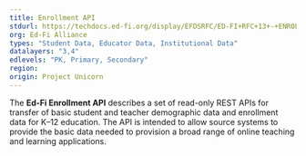 ```yaml
---
title: Enrollment API
stdurl: https://techdocs.ed-fi.org/display/EFDSRFC/ED-FI+RFC+13+-+ENROLLMENT+API
org: Ed-Fi Alliance
types: "Student Data, Educator Data, Institutional Data"
datalayers: "3,4"
edlevels: "PK, Primary, Secondary"
region:
origin: Project Unicorn
---
```

The **Ed-Fi Enrollment API** describes a set of read-only REST APIs for transfer of basic student and teacher demographic data and enrollment data for K–12 education. The API is intended to allow source systems to provide the basic data needed to provision a broad range of online teaching and learning applications.
